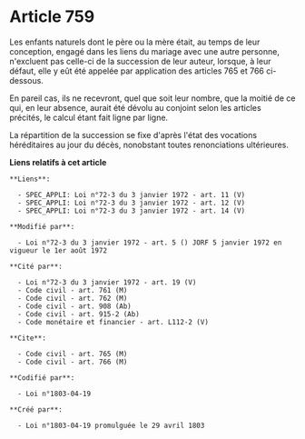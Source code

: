 # Article 759

Les enfants naturels dont le père ou la mère était, au temps de leur conception, engagé dans les liens du mariage avec une
autre personne, n'excluent pas celle-ci de la succession de leur auteur, lorsque, à leur défaut, elle y eût été appelée par
application des articles 765 et 766 ci-dessous.

En pareil cas, ils ne recevront, quel que soit leur nombre, que la moitié de ce qui, en leur absence, aurait été dévolu au
conjoint selon les articles précités, le calcul étant fait ligne par ligne.

La répartition de la succession se fixe d'après l'état des vocations héréditaires au jour du décès, nonobstant toutes
renonciations ultérieures.

**Liens relatifs à cet article**

	**Liens**:

	  - SPEC_APPLI: Loi n°72-3 du 3 janvier 1972 - art. 11 (V)
	  - SPEC_APPLI: Loi n°72-3 du 3 janvier 1972 - art. 12 (V)
	  - SPEC_APPLI: Loi n°72-3 du 3 janvier 1972 - art. 14 (V)

	**Modifié par**:

	  - Loi n°72-3 du 3 janvier 1972 - art. 5 () JORF 5 janvier 1972 en vigueur le 1er août 1972

	**Cité par**:

	  - Loi n°72-3 du 3 janvier 1972 - art. 19 (V)
	  - Code civil - art. 761 (M)
	  - Code civil - art. 762 (M)
	  - Code civil - art. 908 (Ab)
	  - Code civil - art. 915-2 (Ab)
	  - Code monétaire et financier - art. L112-2 (V)

	**Cite**:

	  - Code civil - art. 765 (M)
	  - Code civil - art. 766 (M)

	**Codifié par**:

	  - Loi n°1803-04-19

	**Créé par**:

	  - Loi n°1803-04-19 promulguée le 29 avril 1803
